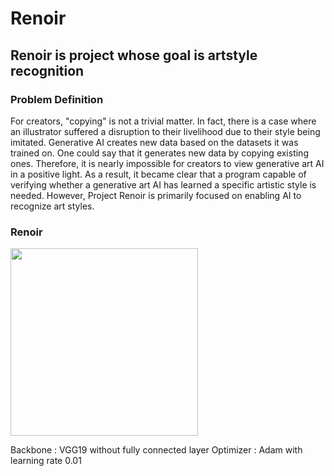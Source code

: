 # Renoir
## Renoir is project whose goal is artstyle recognition

### Problem Definition

 For creators, "copying" is not a trivial matter. In fact, there is a case where an illustrator suffered a disruption to their livelihood due to their style being imitated.
 Generative AI creates new data based on the datasets it was trained on. One could say that it generates new data by copying existing ones. Therefore, it is nearly impossible for creators to view generative art AI in a positive light.
 As a result, it became clear that a program capable of verifying whether a generative art AI has learned a specific artistic style is needed. However, Project Renoir is primarily focused on enabling AI to recognize art styles.

### Renoir

<img src="https://github.com/user-attachments/assets/bc1648f7-8c5d-423f-89bf-9a7f71140063" width="300"/>

Backbone : VGG19 without fully connected layer
Optimizer : Adam with learning rate 0.01

